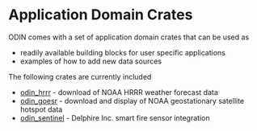 # Application Domain Crates

ODIN comes with a set of application domain crates that can be used as

- readily available building blocks for user specific applications
- examples of how to add new data sources

The following crates are currently included

- [odin_hrrr](odin_hrrr/odin_hrrr.md) - download of NOAA HRRR weather forecast data
- [odin_goesr](odin_goesr/odin_goesr.md) - download and display of NOAA geostationary satellite hotspot data
- [odin_sentinel](odin_sentinel/odin_sentinel.md) - Delphire Inc. smart fire sensor integration